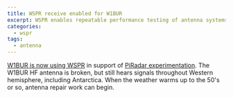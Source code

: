 ```yaml
---
title: WSPR receive enabled for W1BUR
excerpt: WSPR enables repeatable performance testing of antenna systems vs. propagation.
categories:
  - wspr
tags:
  - antenna
---
```


[W1BUR is now using WSPR](http://wsprnet.org/olddb?mode=html&band=all&limit=50&findcall=&findreporter=w1bur&sort=date) in support of [PiRadar experimentation](https://www.scivision.co/pi-radar).
The W1BUR HF antenna is broken, but still hears signals throughout Western hemisphere, including Antarctica. 
When the weather warms up to the 50's or so, antenna repair work can begin.

